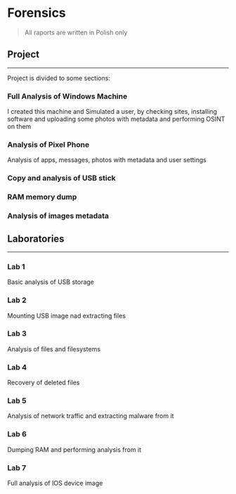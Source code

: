 # Forensics

> All raports are written in Polish only

## Project

---

Project is divided to some sections:

### Full Analysis of Windows Machine

I created this machine and Simulated a user, by checking sites, installing software and uploading some photos with metadata and performing OSINT on them

### Analysis of Pixel Phone

Analysis of apps, messages, photos with metadata and user settings

### Copy and analysis of USB stick

### RAM memory dump

### Analysis of images metadata

## Laboratories

---

### Lab 1

Basic analysis of USB storage

### Lab 2

Mounting USB image nad extracting files

### Lab 3

Analysis of files and filesystems

### Lab 4

Recovery of deleted files

### Lab 5

Analysis of network traffic and extracting malware from it

### Lab 6

Dumping RAM and performing analysis from it

### Lab 7
  
Full analysis of IOS device image
